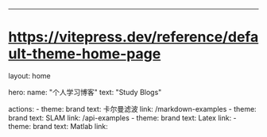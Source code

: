---
# https://vitepress.dev/reference/default-theme-home-page
layout: home

hero:
  name: "个人学习博客"
  text: "Study Blogs"
  
  actions:
    - theme: brand
      text: 卡尔曼滤波
      link: /markdown-examples
    - theme: brand
      text: SLAM
      link: /api-examples
    - theme: brand
      text: Latex
      link:
    - theme: brand
      text: Matlab
      link:


